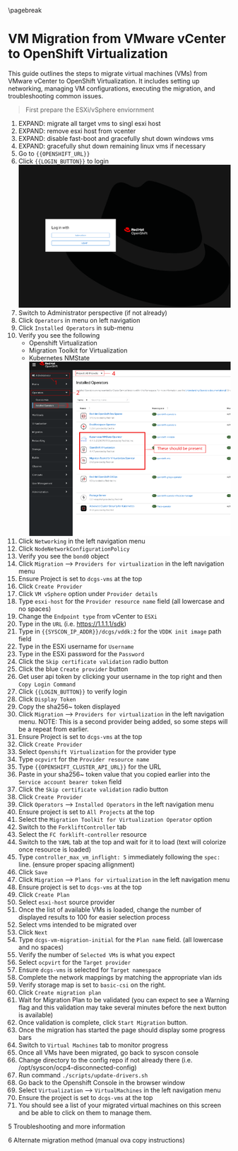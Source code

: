 \pagebreak

# VM Migration from VMware vCenter to OpenShift Virtualization

This guide outlines the steps to migrate virtual machines (VMs) from VMware vCenter to OpenShift Virtualization. It includes setting up networking, managing VM configurations, executing the migration, and troubleshooting common issues.

> First prepare the ESXi/vSphere enviornment

1. EXPAND: migrate all target vms to singl esxi host <!-- - TODO: add steps and screenshots to Migrate all target vms to single esxi host  -->
1. EXPAND: remove esxi host from vcenter <!-- - TODO: add steps and screenshots to remove esxi host from vcenter -->
1. EXPAND: disable fast-boot and gracefully shut down windows vms <!-- - TODO: add steps and screenshots to disable fast-boot on windows vms -->
1. EXPAND: gracefully shut down remaining linux vms if necessary <!-- - TODO: add steps and screenshots to graceful shut down remaining vms -->
1. Go to `{{OPENSHIFT_URL}}`
1. Click `{{LOGIN_BUTTON}}` to login
    ![](/docs/images/screenshots/getAPIToken2.PNG "OCP Login screen")
1. Switch to Administrator perspective (if not already)
1. Click `Operators` in menu on left navigation
1. Click `Installed Operators` in sub-menu
1. Verify you see the following
    - Openshift Virtualization
    - Migration Toolkit for Virtualization
    - Kubernetes NMState
    ![](/docs/images/screenshots/verifyOperators.PNG "OCP Login screen")
1. Click `Networking` in the left navigation menu
1. Click `NodeNetworkConfigurationPolicy`
1. Verify you see the `bond0` object <!-- TODO: verify and add screenshot for verifying networking -->
1. Click `Migration` --> `Providers for virtualization` in the left navigation menu
1. Ensure Project is set to `dcgs-vms` at the top <!-- TODO: Add screenshot for settng project -->
1. Click `Create Provider` <!-- TODO: add screenshot -->
1. Click `VM vSphere` option under `Provider details`
1. Type `esxi-host` for the `Provider resource name` field (all lowercase and no spaces)
1. Change the `Endpoint type` from vCenter to `ESXi`
1. Type in the `URL` (i.e. https://1.1.1.1/sdk)
1. Type in `{{SYSCON_IP_ADDR}}/dcgs/vddk:2` for the `VDDK init image` path field
1. Type in the ESXi username for `Username`
1. Type in the ESXi password for the `Password`
1. Click the `Skip certificate validation` radio button
1. Click the blue `Create provider` button <!-- TODO: add screenshot -->
1. Get user api token by clicking your username in the top right and then `Copy Login Command` <!-- TODO: add screenshot for copy login command -->
1. Click `{{LOGIN_BUTTON}}` to verify login <!-- TODO: screenshot for login buton -->
1. Click `Display Token` <!-- TODO: Add screenshot for display token -->
1. Copy the sha256~ token displayed <!-- TODO: screenshot for copying token -->
1. Click `Migration` --> `Providers for virtualization` in the left navigation menu. NOTE: This is a second provider being added, so some steps will be a repeat from earlier.
1. Ensure Project is set to `dcgs-vms` at the top <!-- TODO: Add screenshot for settng project -->
1. Click `Create Provider` <!-- TODO: add screenshot -->
1. Select `Openshift Virtualization` for the provider type
1. Type `ocpvirt` for the `Provider resource name`
1. Type `{{OPENSHIFT_CLUSTER_API_URL}}` for the URL
1. Paste in your sha256~ token value that you copied earlier into the `Service account bearer token` field
1. Click the `Skip certificate validation` radio button
1. Click `Create Provider` <!-- TODO: add screenshot -->
1. Click `Operators` --> `Installed Operators` in the left navigation menu
1. Ensure project is set to `All Projects` at the top
1. Select the `Migration Toolkit for Virtualization Operator` option <!-- TODO: add screenshot -->
1. Switch to the `ForkliftController` tab
1. Select the `FC forklift-controller` resource <!-- TODO: add screenshot -->
1. Switch to the `YAML` tab at the top and wait for it to load (text will colorize once resource is loaded)
1. Type `controller_max_vm_inflight: 5` immediately following the `spec:` line. (ensure proper spacing allignment) 
1. Click `Save` <!-- TODO: add screenshot -->
1. Click `Migration` --> `Plans for virtualization` in the left navigation menu
1. Ensure project is set to `dcgs-vms` at the top
1. Click `Create Plan` <!-- TODO: add screenshot to create the migration plan -->
1. Select `esxi-host` source provider <!-- TODO: Screenshot for selecting source provider -->
1. Once the list of available VMs is loaded, change the number of displayed results to 100 for easier selection process <!-- TODO: add screenshot -->
1. Select vms intended to be migrated over 
1. Click `Next` <!-- TODO: add screenshot -->
1. Type `dcgs-vm-migration-initial` for the `Plan name` field. (all lowercase and no spaces)
1. Verify the number of `Selected VMs` is what you expect
1. Select `ocpvirt` for the `Target provider`
1. Ensure `dcgs-vms` is selected for `Target namespace`
1. Complete the network mappings by matching the appropriate vlan ids
1. Verify storage map is set to `basic-csi` on the right. 
1. Click `Create migration plan` <!-- TODO: add screenshot -->
1. Wait for Migration Plan to be validated (you can expect to see a Warning flag and this validation may take several minutes before the next button is available) <!-- TODO: Screenshot for what a validated migration plan should look like -->
1. Once validation is complete, click `Start Migration` button. <!-- TODO: add screenshot -->
1. Once the migration has started the page should display some progress bars <!-- TODO: add screenshot -->
1. Switch to `Virtual Machines` tab to monitor progress <!-- TODO: screenshot for starting migration and progress screen -->
1. Once all VMs have been migrated, go back to syscon console
1. Change directory to the config repo if not already there (i.e. /opt/syscon/ocp4-disconnected-config)
1. Run command `./scripts/update-drivers.sh`
1. Go back to the Openshift Console in the browser window
1. Select `Virtualization` --> `VirtualMachines` in the left navigation menu
1. Ensure the project is set to `dcgs-vms` at the top
1. You should see a list of your migrated virtual machines on this screen and be able to click on them to manage them.

5 Troubleshooting and more information

6 Alternate migration method (manual ova copy instructions)
